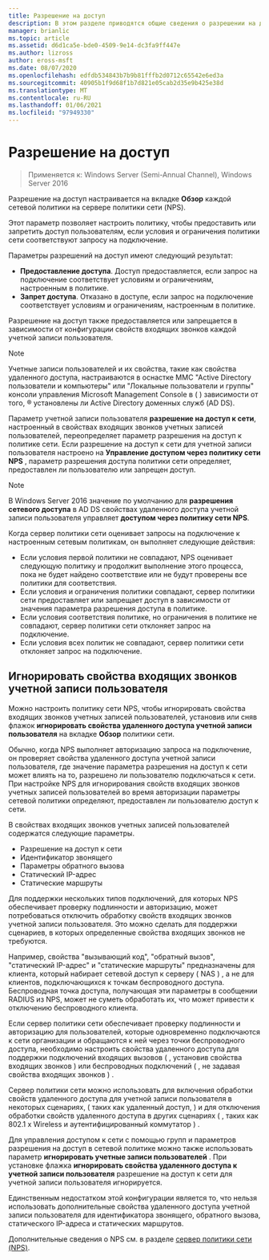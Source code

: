```yaml
---
title: Разрешение на доступ
description: В этом разделе приводятся общие сведения о разрешении на доступ политики сети для сервера политики сети в Windows Server 2016.
manager: brianlic
ms.topic: article
ms.assetid: d6d1ca5e-bde0-4509-9e14-dc3fa9ff447e
ms.author: lizross
author: eross-msft
ms.date: 08/07/2020
ms.openlocfilehash: edfdb534843b7b9b81fffb2d0712c65542e6ed3a
ms.sourcegitcommit: 40905b1f9d68f1b7d821e05cab2d35e9b425e38d
ms.translationtype: MT
ms.contentlocale: ru-RU
ms.lasthandoff: 01/06/2021
ms.locfileid: "97949330"
---
```

# <a name="access-permission"></a>Разрешение на доступ

>Применяется к: Windows Server (Semi-Annual Channel), Windows Server 2016

Разрешение на доступ настраивается на вкладке **Обзор** каждой сетевой политики на сервере политики сети (NPS).

Этот параметр позволяет настроить политику, чтобы предоставить или запретить доступ пользователям, если условия и ограничения политики сети соответствуют запросу на подключение.

Параметры разрешений на доступ имеют следующий результат:

- **Предоставление доступа**. Доступ предоставляется, если запрос на подключение соответствует условиям и ограничениям, настроенным в политике.
- **Запрет доступа**. Отказано в доступе, если запрос на подключение соответствует условиям и ограничениям, настроенным в политике.

Разрешение на доступ также предоставляется или запрещается в зависимости от конфигурации свойств входящих звонков каждой учетной записи пользователя.

>[!NOTE]
>Учетные записи пользователей и их свойства, такие как свойства удаленного доступа, настраиваются в оснастке MMC "Active Directory пользователи и компьютеры" или "Локальные пользователи и группы" консоли управления Microsoft Management Console в \( \) зависимости от того, &reg; установлены ли Active Directory доменных служб (AD DS).

Параметр учетной записи пользователя **разрешение на доступ к сети**, настроенный в свойствах входящих звонков учетных записей пользователей, переопределяет параметр разрешения на доступ к политике сети. Если разрешение на доступ к сети для учетной записи пользователя настроено на **Управление доступом через политику сети NPS** , параметр разрешения доступа политики сети определяет, предоставлен ли пользователю или запрещен доступ.

>[!NOTE]
>В Windows Server 2016 значение по умолчанию для **разрешения сетевого доступа** в AD DS свойствах удаленного доступа учетной записи пользователя управляет **доступом через политику сети NPS**.

Когда сервер политики сети оценивает запросы на подключение к настроенным сетевым политикам, он выполняет следующие действия:

- Если условия первой политики не совпадают, NPS оценивает следующую политику и продолжит выполнение этого процесса, пока не будет найдено соответствие или не будут проверены все политики для соответствия.
- Если условия и ограничения политики совпадают, сервер политики сети предоставляет или запрещает доступ в зависимости от значения параметра разрешения доступа в политике.
- Если условия соответствия политике, но ограничения в политике не совпадают, сервер политики сети отклоняет запрос на подключение.
- Если условия всех политик не совпадают, сервер политики сети отклоняет запрос на подключение.

## <a name="ignore-user-account-dial-in-properties"></a>Игнорировать свойства входящих звонков учетной записи пользователя

Можно настроить политику сети NPS, чтобы игнорировать свойства входящих звонков учетных записей пользователей, установив или сняв флажок **игнорировать свойства удаленного доступа учетной записи пользователя** на вкладке **Обзор** политики сети.

Обычно, когда NPS выполняет авторизацию запроса на подключение, он проверяет свойства удаленного доступа учетной записи пользователя, где значение параметра разрешения на доступ к сети может влиять на то, разрешено ли пользователю подключаться к сети. При настройке NPS для игнорирования свойств входящих звонков учетных записей пользователей во время авторизации параметры сетевой политики определяют, предоставлен ли пользователю доступ к сети.

В свойствах входящих звонков учетных записей пользователей содержатся следующие параметры.

- Разрешение на доступ к сети
- Идентификатор звонящего
- Параметры обратного вызова
- Статический IP-адрес
- Статические маршруты

Для поддержки нескольких типов подключений, для которых NPS обеспечивает проверку подлинности и авторизацию, может потребоваться отключить обработку свойств входящих звонков учетной записи пользователя. Это можно сделать для поддержки сценариев, в которых определенные свойства входящих звонков не требуются.

Например, свойства "вызывающий код", "обратный вызов", "статический IP-адрес" и "статические маршруты" предназначены для клиента, который набирает сетевой доступ к серверу \( NAS \) , а не для клиентов, подключающихся к точкам беспроводного доступа. Беспроводная точка доступа, получающая эти параметры в сообщении RADIUS из NPS, может не суметь обработать их, что может привести к отключению беспроводного клиента.

Если сервер политики сети обеспечивает проверку подлинности и авторизацию для пользователей, которые одновременно подключаются к сети организации и обращаются к ней через точки беспроводного доступа, необходимо настроить свойства удаленного доступа для поддержки подключений входящих вызовов \( , установив свойства входящих звонков \) или беспроводных подключений \( , не задавая свойства входящих звонков \) .

Сервер политики сети можно использовать для включения обработки свойств удаленного доступа для учетной записи пользователя в некоторых сценариях, \( таких как удаленный доступ, \) и для отключения обработки свойств удаленного доступа в других сценариях \( , таких как 802.1 x Wireless и аутентифицированный коммутатор \) .

Для управления доступом к сети с помощью групп и параметров разрешения на доступ в сетевой политике можно также использовать параметр **игнорировать учетные записи пользователей** . При установке флажка **игнорировать свойства удаленного доступа к учетной записи пользователя** разрешение на доступ к сети для учетной записи пользователя игнорируется.

Единственным недостатком этой конфигурации является то, что нельзя использовать дополнительные свойства удаленного доступа учетной записи пользователя для идентификатора звонящего, обратного вызова, статического IP-адреса и статических маршрутов.

Дополнительные сведения о NPS см. в разделе [сервер политики сети (NPS)](nps-top.md).
